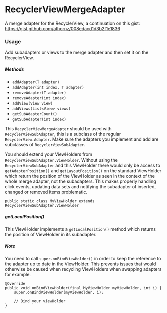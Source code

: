 # RecyclerViewMergeAdapter
A merge adapter for the RecyclerView, a continuation on this gist: https://gist.github.com/athornz/008edacd1d3b2f1e1836

### Usage
Add subadapters or views to the merge adapter and then set it on the RecyclerView.

##### Methods

- `addAdapter(T adapter)`
- `addAdapter(int index, T adapter)`
- `removeAdapter(T adapter)`
- `removeAdapter(int index)`
- `addView(View view)`
- `addViews(List<View> views)`
- `getSubAdapterCount()`
- `getSubAdapter(int index)`

This `RecyclerViewMergeAdapter` should be used with `RecyclerViewSubAdapter`, this is a subclass of the regular `RecyclerView.Adapter`. Make sure the adapters you implement and add are subclasses of `RecyclerViewSubAdapter`.

You should extend your ViewHolders from `RecyclerViewSubAdapter.ViewHolder`. Without using the `RecyclerViewSubAdapter` and this ViewHolder there would only be access to `getAdapterPosition()` and `getLayoutPosition()` on the standard ViewHolder which return the position of the ViewHolder as seen in the context of the whole merge adapter, not the subadapters. This makes properly handling click events, updating data sets and notifying the subadapter of inserted, changed or removed items problematic.

`public static class MyViewHolder extends RecyclerViewSubAdapter.ViewHolder`

##### getLocalPosition()
This ViewHolder implements a `getLocalPosition()` method which returns the position of ViewHolder in its subadapter.

##### Note
You need to call `super.onBindViewHolder()` in order to keep the reference to the adapter up to date in the ViewHolder. This prevents issues that would otherwise be caused when recycling ViewHolders when swapping adapters for example.

```
@Override
public void onBindViewHolder(final MyViewHolder myViewHolder, int i) {
    super.onBindViewHolder(myViewHolder, i);
    
    // Bind your viewHolder
}
```
